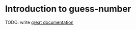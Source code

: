 # Introduction to guess-number

TODO: write [great documentation](http://jacobian.org/writing/great-documentation/what-to-write/)
